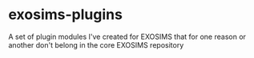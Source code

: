 # exosims-plugins
A set of plugin modules I've created for EXOSIMS that for one reason or another don't belong in the core EXOSIMS repository

